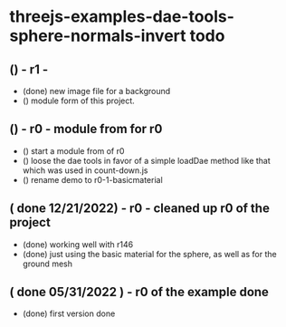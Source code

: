 # threejs-examples-dae-tools-sphere-normals-invert todo

## () - r1 -
* (done) new image file for a background
* () module form of this project.

## () - r0 - module from for r0
* () start a module from of r0
* () loose the dae tools in favor of a simple loadDae method like that which was used in count-down.js
* () rename demo to r0-1-basicmaterial

## ( done 12/21/2022) - r0 - cleaned up r0 of the project
* (done) working well with r146
* (done) just using the basic material for the sphere, as well as for the ground mesh

## ( done 05/31/2022 ) - r0 of the example done
* (done) first version done
